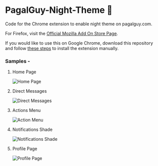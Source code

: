 # PagalGuy-Night-Theme 🌙
Code for the Chrome extension to enable night theme on pagalguy.com. 

For Firefox, visit the [Official Mozilla Add On Store Page](https://addons.mozilla.org/addon/pagalguy-night-mode/).

If you would like to use this on Google Chrome, download this repository and follow [these steps](https://www.cnet.com/how-to/how-to-install-chrome-extensions-manually) to install the extension manually.

<h3>Samples -</h3> 

<ol>
<li>Home Page

![Home Page](https://i.ibb.co/HxVPBpN/image.png "Home Page")</li>

<li>Direct Messages

![Direct Messages](https://i.ibb.co/HNLLrW2/image.png "Direct Messages")</li>

<li>Actions Menu

![Action Menu](https://i.ibb.co/CbJTwTc/image.png "Actions Menu")</li>

<li>Notifications Shade

![Notifications Shade](https://i.ibb.co/gSJmr8G/image.png "Notifcations Shade")</li>

<li>Profile Page

![Profile Page](https://i.ibb.co/JFQxvMc/image.png "Profile Page")</li>
